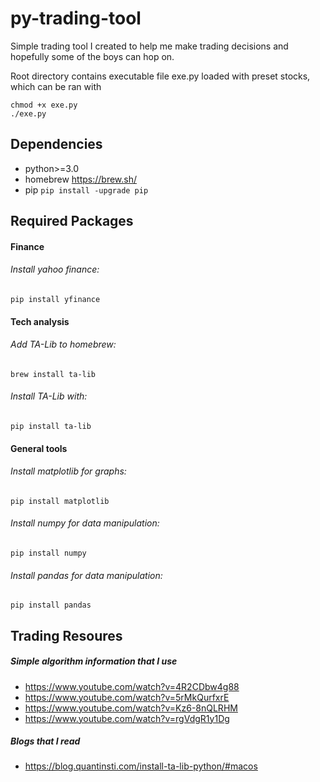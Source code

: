 # py-trading-tool

Simple trading tool I created to help me make trading decisions and hopefully some of the boys can hop on.

Root directory contains executable file exe.py loaded with preset stocks, which can be ran with
````
chmod +x exe.py
./exe.py
````
## Dependencies
- python>=3.0
- homebrew https://brew.sh/
- pip `pip install -upgrade pip`

## Required Packages

#### Finance
###### Install yahoo finance:
`pip install yfinance`
 
#### Tech analysis
###### Add TA-Lib to homebrew:
`brew install ta-lib`

###### Install TA-Lib with:
`pip install ta-lib`

#### General tools
###### Install matplotlib for graphs:
`pip install matplotlib`
###### Install numpy for data manipulation:
`pip install numpy`
###### Install pandas for data manipulation:
`pip install pandas`

## Trading Resoures

##### Simple algorithm information that I use
- https://www.youtube.com/watch?v=4R2CDbw4g88
- https://www.youtube.com/watch?v=5rMkQurfxrE
- https://www.youtube.com/watch?v=Kz6-8nQLRHM
- https://www.youtube.com/watch?v=rgVdgR1y1Dg


##### Blogs that I read
- https://blog.quantinsti.com/install-ta-lib-python/#macos
